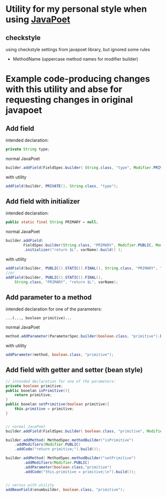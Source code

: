 # Utility for my personal style when using [JavaPoet](https://github.com/square/javapoet)

## checkstyle
using checkstyle settings from javapoet library, but ignored some rules 
 - MethodName (uppercase method names for modifier builder)

# Example code-producing changes with this utility and abse for requesting changes in original javapoet

## Add field
intended declaration:

```java
private String type;
```

normal JavaPoet

```java
builder.addField(FieldSpec.builder( String.class, "type", Modifier.PRIVATE).build());
```

with utility

```java
addField(builder, PRIVATE(), String.class, "type");
```

## Add field with initializer

intended declaration:

```java
public static final String PRIMARY = null;
```

normal JavaPoet

```java
builder.addField(
		FieldSpec.builder(String.class, "PRIMARY", Modifier.PUBLIC, Modifier.STATIC, Modifier.FINAL)
		.initializer("return $L", varName).build() );
```

with utility

```java
addField(builder, PUBLIC().STATIC().FINAL(), String.class, "PRIMARY", "return $L", varName);
//or
addField(builder, PUBLIC().STATIC().FINAL(), 
	String.class, "PRIMARY", "return $L", varName);
```

## Add parameter to a method

intended declaration for one of the parameters:

```
...(..., boolean primitive)...
```

normal JavaPoet

```java
method.addParameter(ParameterSpec.builder(boolean.class, "primitive").build());
```

with utility
```java
addParameter(method, boolean.class, "primitive");
```

## Add field with getter and setter (bean style)
```java
// intended declaration for one of the parameters:
private boolean primitive;
public booelan isPrimitive(){ 
	return primitive; 
}
public booelan setPrimitive(boolean primitive){ 
	this.primitive = primitive; 
}


// normal JavaPoet
builder.addField(FieldSpec.builder( boolean.class, "primitive", Modifier.PRIVATE).build());

builder.addMethod( MethodSpec.methodBuilder("isPrimitive")
	.addModifiers(Modifier.PUBLIC)
	.addCode("return primitive;").build());

builder.addMethod( MethodSpec.methodBuilder("setPrimitive")
		.addModifiers(Modifier.PUBLIC)
		.addParameter(boolean.class,"primitive")
		.addCode("this.primitive = primitive;\n").build());


// versus with utility
addBeanField(enumbuilder, boolean.class, "primitive");
```
